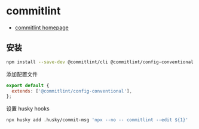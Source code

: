 # commitlint

- [commitlint homepage](https://commitlint.js.org/)

## 安装

```bash npm2yarn
npm install --save-dev @commitlint/cli @commitlint/config-conventional
```

添加配置文件

```js title='commitlint.config.js'
export default {
  extends: ['@commitlint/config-conventional'],
};
```

设置 husky hooks

```bash
npx husky add .husky/commit-msg 'npx --no -- commitlint --edit ${1}'
```
